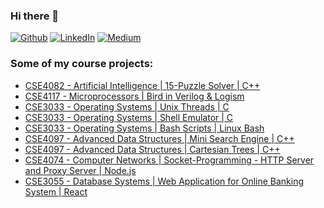 ### Hi there 👋

<!--
**ofarukcaki/ofarukcaki** is a ✨ _special_ ✨ repository because its `README.md` (this file) appears on your GitHub profile.

Here are some ideas to get you started:

- 🔭 I’m currently working on ...
- 🌱 I’m currently learning ...
- 👯 I’m looking to collaborate on ...
- 🤔 I’m looking for help with ...
- 💬 Ask me about ...
- 📫 How to reach me: ...
- 😄 Pronouns: ...
- ⚡ Fun fact: ...
-->


<p><a href="https://github.com/ofarukcaki" target="_blank"><img alt="Github" src="https://img.shields.io/badge/GitHub-%2312100E.svg?&style=for-the-badge&logo=Github&logoColor=white" /></a>  <a href="https://www.linkedin.com/in/ofarukcaki" target="_blank"><img alt="LinkedIn" src="https://img.shields.io/badge/linkedin-%230077B5.svg?&style=for-the-badge&logo=linkedin&logoColor=white" /></a> <a href="https://medium.com/@ofarukcaki" target="_blank"><img alt="Medium" src="https://img.shields.io/badge/medium-%2312100E.svg?&style=for-the-badge&logo=medium&logoColor=white" /></a>
</p>

### Some of my course projects:
- [CSE4082 - Artificial Intelligence | 15-Puzzle Solver | C++](https://github.com/ofarukcaki/CSE4082-Project1)
- [CSE4117 - Microprocessors | Bird in Verilog & Logism](https://github.com/ofarukcaki/CSE4117-Microprocessors)
- [CSE3033 - Operating Systems | Unix Threads | C](https://github.com/ofarukcaki/Project3)
- [CSE3033 - Operating Systems | Shell Emulator | C](https://github.com/ofarukcaki/Project-2)
- [CSE3033 - Operating Systems | Bash Scripts | Linux Bash](https://github.com/ofarukcaki/CSE333-Project-1)
- [CSE4097 - Advanced Data Structures | Mini Search Engine | C++](https://github.com/ofarukcaki/Mini-Search-Engine)
- [CSE4097 - Advanced Data Structures | Cartesian Trees | C++](https://github.com/ofarukcaki/Cartesian-Trees)
- [CSE4074 - Computer Networks | Socket-Programming - HTTP Server and Proxy Server | Node.js](https://github.com/ofarukcaki/Socket-Programming-HTTP-Server-and-Proxy-Server)
- [CSE3055 - Database Systems | Web Application for Online Banking System | React](https://github.com/ofarukcaki/Cartesian-Trees)



